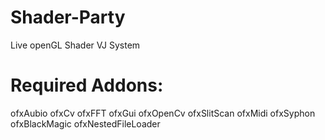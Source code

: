 # Shader-Party
Live openGL Shader VJ System

# Required Addons:

ofxAubio
ofxCv
ofxFFT
ofxGui
ofxOpenCv
ofxSlitScan
ofxMidi
ofxSyphon
ofxBlackMagic
ofxNestedFileLoader
